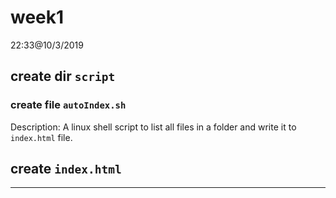 # week1

22:33@10/3/2019
## create dir `script`
### create file `autoIndex.sh`
Description: A linux shell script to list all files in a folder and write it to `index.html` file.
## create `index.html` 

--- ---